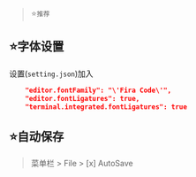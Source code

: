 > :star:`推荐`  

## :star:字体设置
设置(`setting.json`)加入
```json
    "editor.fontFamily": "\'Fira Code\'",
    "editor.fontLigatures": true,
    "terminal.integrated.fontLigatures": true
```

## :star:自动保存
> 菜单栏 > File > [x] AutoSave